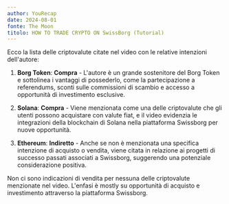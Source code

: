 ```yaml
---
author: YouRecap
date: 2024-08-01
fonte: The Moon
titolo: HOW TO TRADE CRYPTO ON SwissBorg (Tutorial)
---
```


Ecco la lista delle criptovalute citate nel video con le relative intenzioni dell'autore:

1. **Borg Token**: **Compra** - L'autore è un grande sostenitore del Borg Token e sottolinea i vantaggi di possederlo, come la partecipazione a referendums, sconti sulle commissioni di scambio e accesso a opportunità di investimento esclusive.

2. **Solana**: **Compra** - Viene menzionata come una delle criptovalute che gli utenti possono acquistare con valute fiat, e il video evidenzia le integrazioni della blockchain di Solana nella piattaforma Swissborg per nuove opportunità.

3. **Ethereum**: **Indiretto** - Anche se non è menzionata una specifica intenzione di acquisto o vendita, viene citata in relazione ai progetti di successo passati associati a Swissborg, suggerendo una potenziale considerazione positiva.

Non ci sono indicazioni di vendita per nessuna delle criptovalute menzionate nel video. L'enfasi è mostly su opportunità di acquisto e investimento attraverso la piattaforma Swissborg.
